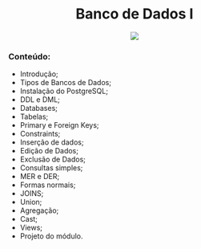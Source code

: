<h1 align="center">
Banco de Dados I
</h1>

<p align="center">
<img src="https://img.shields.io/static/v1?label=Status&message=AGUARDANDO&color=blue&style=for-the-badge"/>
</p>


### Conteúdo:

- Introdução;
- Tipos de Bancos de Dados;
- Instalação do PostgreSQL;
- DDL e DML;
- Databases;
- Tabelas;
- Primary e Foreign Keys;
- Constraints;
- Inserção de dados;
- Edição de Dados;
- Exclusão de Dados;
- Consultas simples;
- MER e DER;
- Formas normais;
- JOINS;
- Union;
- Agregação;
- Cast;
- Views;
- Projeto do módulo.
